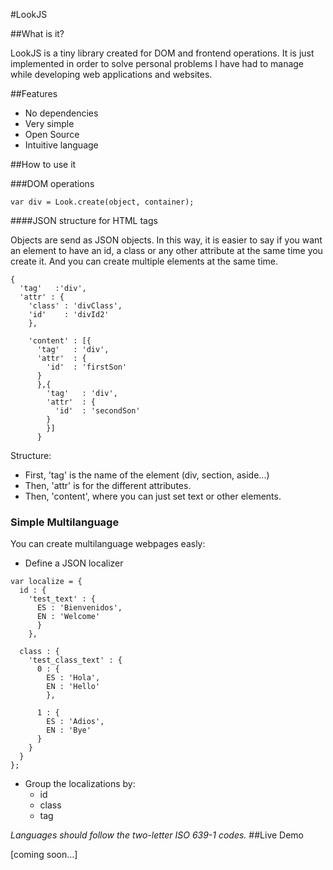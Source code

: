 #LookJS

##What is it?

LookJS is a tiny library created for DOM and frontend operations. It is just implemented in order to solve personal problems I have had to manage while developing web applications and websites.

##Features
* No dependencies
* Very simple
* Open Source
* Intuitive language

##How to use it

###DOM operations


```
var div = Look.create(object, container);
```
####JSON structure for HTML tags

Objects are send as JSON objects. In this way, it is easier to say if you want an element to have an id, a class or any other attribute at the same time you create it. And you can create multiple elements at the same time.


```
{
  'tag'   :'div',
  'attr' : {
    'class' : 'divClass',
    'id'    : 'divId2'
    },

    'content' : [{
      'tag'   : 'div',
      'attr'  : {
        'id'  : 'firstSon'
      }
      },{
        'tag'   : 'div',
        'attr'  : {
          'id'  : 'secondSon'
        }
        }]
      }
  ```
Structure:
* First, 'tag' is the name of the element (div, section, aside...)
* Then, 'attr' is for the different attributes.
* Then, 'content', where you can just set text or other elements.


### Simple Multilanguage

You can create multilanguage webpages easly:

* Define a JSON localizer

```
var localize = {
  id : {
    'test_text' : {
      ES : 'Bienvenidos',
      EN : 'Welcome'
      }
    },

  class : {
    'test_class_text' : {
      0 : {
        ES : 'Hola',
        EN : 'Hello'
        },

      1 : {
        ES : 'Adios',
        EN : 'Bye'
      }
    }
  }
};
```

* Group the localizations by:
  * id
  * class
  * tag

*Languages should follow the two-letter ISO 639-1 codes.*
##Live Demo

[coming soon...]
